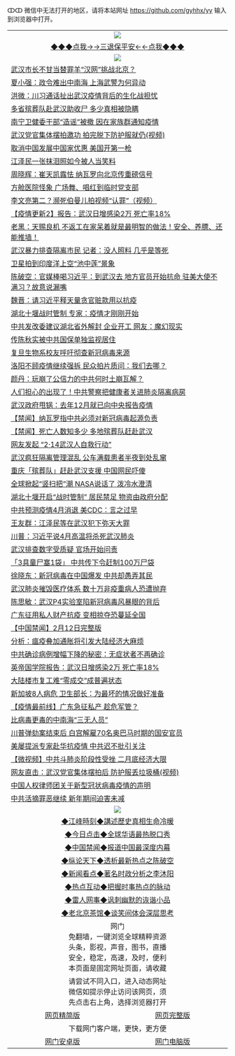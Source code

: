 ↀↀ 微信中无法打开的地区，请将本站网址 https://github.com/gyhhx/yy 输入到浏览器中打开。 

 <table>
  <tr>
    <td colspan="2" align=center><img src="https://github.com/gyhhx/image-upload/blob/master/3t%20(1).jpg"></td>
 </tr>
 <tr><td colspan="2" align="center"><a href="https://xball.casa/oo.aspx?name=ogQuit&key=eqxowaguscvmxdgc&from=yy">◆◆◆点我→→三退保平安←←点我◆◆◆</a></td></tr>
  <tr>
    <td colspan="2" align=center><img src="https://cdn.jsdelivr.net/gh/gyoupiodf/im1/%E7%BD%91%E9%97%A8%E6%96%B0%E9%97%BB1.jpg"></td>
 </tr>
<tr><td colspan="2" align="left"><a href="https://xball.casa/oo.aspx?name=c1130110&key=eqxowaguscvmxdgc&from=yy">武汉市长不甘当替罪羊“汉网”挑战北京？</a></td></tr>
<tr><td colspan="2" align="left"><a href="https://xball.casa/oo.aspx?name=c1130086&key=eqxowaguscvmxdgc&from=yy">夏小强：政令难出中南海 上海武警为何异动</a></td></tr>
<tr><td colspan="2" align="left"><a href="https://xball.casa/oo.aspx?name=c1130043&key=eqxowaguscvmxdgc&from=yy">洪微：川习通话扯出武汉疫情背后的生化战担忧</a></td></tr>
<tr><td colspan="2" align="left"><a href="https://xball.casa/oo.aspx?name=c1129981&key=eqxowaguscvmxdgc&from=yy">多省殡葬队赴武汉助收尸 多少真相被隐瞒</a></td></tr>
<tr><td colspan="2" align="left"><a href="https://xball.casa/oo.aspx?name=c1129983&key=eqxowaguscvmxdgc&from=yy">南宁卫健委干部“造谣”被撤 因在家族群通知疫情</a></td></tr>
<tr><td colspan="2" align="left"><a href="https://xball.casa/oo.aspx?name=c1130089&key=eqxowaguscvmxdgc&from=yy">武汉党官集体摆拍邀功 拍完脱下防护服就仍(视频)</a></td></tr>
<tr><td colspan="2" align="left"><a href="https://xball.casa/oo.aspx?name=c1130084&key=eqxowaguscvmxdgc&from=yy">取消中国发展中国家优惠 美国开第一枪</a></td></tr>
<tr><td colspan="2" align="left"><a href="https://xball.casa/oo.aspx?name=c1130129&key=eqxowaguscvmxdgc&from=yy">江泽民一张抹泪照如今被人当笑料</a></td></tr>
<tr><td colspan="2" align="left"><a href="https://xball.casa/oo.aspx?name=c1130063&key=eqxowaguscvmxdgc&from=yy">周晓辉：崔天凯露怯  纳瓦罗向北京传重磅信号</a></td></tr>
<tr><td colspan="2" align="left"><a href="https://xball.casa/oo.aspx?name=c1130062&key=eqxowaguscvmxdgc&from=yy">方舱医院怪象 广场舞、唱红到临时党支部</a></td></tr>
<tr><td colspan="2" align="left"><a href="https://xball.casa/oo.aspx?name=c1130115&key=eqxowaguscvmxdgc&from=yy">李文亮第二？濒死伯曼儿拍视频“认罪”（视频）</a></td></tr>
<tr><td colspan="2" align="left"><a href="https://xball.casa/oo.aspx?name=c1129791&key=eqxowaguscvmxdgc&from=yy">【疫情更新2】报告：武汉日增感染2万 死亡率18%</a></td></tr>
<tr><td colspan="2" align="left"><a href="https://xball.casa/oo.aspx?name=c1130092&key=eqxowaguscvmxdgc&from=yy">老黑：天赐良机 不返工在家呆着就是最明智的做法！安全、养膘、还能推墙！</a></td></tr>
<tr><td colspan="2" align="left"><a href="https://xball.casa/oo.aspx?name=c1130112&key=eqxowaguscvmxdgc&from=yy">武汉暴力排查隔离市民 记者：没人照料 几乎是等死</a></td></tr>
<tr><td colspan="2" align="left"><a href="https://xball.casa/oo.aspx?name=c1130098&key=eqxowaguscvmxdgc&from=yy">卫星拍到印度洋上空“池中莲”景象</a></td></tr>
<tr><td colspan="2" align="left"><a href="https://xball.casa/oo.aspx?name=c1130066&key=eqxowaguscvmxdgc&from=yy">陈破空：官媒棒喝习近平：到武汉去 地方官员开始抗命 驻美大使不满习？故意说漏嘴</a></td></tr>
<tr><td colspan="2" align="left"><a href="https://xball.casa/oo.aspx?name=c1130136&key=eqxowaguscvmxdgc&from=yy">魏晋：请习近平释天量贪官赃款用以抗疫</a></td></tr>
<tr><td colspan="2" align="left"><a href="https://xball.casa/oo.aspx?name=c1130111&key=eqxowaguscvmxdgc&from=yy">湖北十堰战时管制 专家：疫情才刚刚开始</a></td></tr>
<tr><td colspan="2" align="left"><a href="https://xball.casa/oo.aspx?name=c1130116&key=eqxowaguscvmxdgc&from=yy">中共发改委建议湖北省外解封 企业开工 网友：魔幻现实</a></td></tr>
<tr><td colspan="2" align="left"><a href="https://xball.casa/oo.aspx?name=c1130012&key=eqxowaguscvmxdgc&from=yy">传陈秋实被中共国保单独监视居住</a></td></tr>
<tr><td colspan="2" align="left"><a href="https://xball.casa/oo.aspx?name=c1130028&key=eqxowaguscvmxdgc&from=yy">复旦生物系校友呼吁彻查新冠病毒来源</a></td></tr>
<tr><td colspan="2" align="left"><a href="https://xball.casa/oo.aspx?name=c1130087&key=eqxowaguscvmxdgc&from=yy">洛阳不顾疫情继续强拆 民众拍片质问：我们去哪？</a></td></tr>
<tr><td colspan="2" align="left"><a href="https://xball.casa/oo.aspx?name=c1130029&key=eqxowaguscvmxdgc&from=yy">颜丹：玩崩了公信力的中共何时土崩瓦解？</a></td></tr>
<tr><td colspan="2" align="left"><a href="https://xball.casa/oo.aspx?name=c1130141&key=eqxowaguscvmxdgc&from=yy">人们担心的出现了！中共警察把健康者关进肺炎隔离病房</a></td></tr>
<tr><td colspan="2" align="left"><a href="https://xball.casa/oo.aspx?name=c1130103&key=eqxowaguscvmxdgc&from=yy">武汉政府甩锅：去年12月就已向中央报告疫情</a></td></tr>
<tr><td colspan="2" align="left"><a href="https://xball.casa/oo.aspx?name=c1130088&key=eqxowaguscvmxdgc&from=yy">【禁闻】纳瓦罗指中共必须对新冠病毒起源负责</a></td></tr>
<tr><td colspan="2" align="left"><a href="https://xball.casa/oo.aspx?name=c1130090&key=eqxowaguscvmxdgc&from=yy">【禁闻】死亡人数知多少 多地殡葬队赶赴武汉</a></td></tr>
<tr><td colspan="2" align="left"><a href="https://xball.casa/oo.aspx?name=c1130071&key=eqxowaguscvmxdgc&from=yy">网友发起 “2·14武汉人自救行动”</a></td></tr>
<tr><td colspan="2" align="left"><a href="https://xball.casa/oo.aspx?name=c1130114&key=eqxowaguscvmxdgc&from=yy">武汉疯狂隔离管理混乱 公车满载患者半夜到处乱窜</a></td></tr>
<tr><td colspan="2" align="left"><a href="https://xball.casa/oo.aspx?name=c1130017&key=eqxowaguscvmxdgc&from=yy">重庆「殡葬队」赶赴武汉支援 中国网民吓傻</a></td></tr>
<tr><td colspan="2" align="left"><a href="https://xball.casa/oo.aspx?name=c1130099&key=eqxowaguscvmxdgc&from=yy">全球掀起“竖扫把”潮 NASA说话了 泼冷水澄清</a></td></tr>
<tr><td colspan="2" align="left"><a href="https://xball.casa/oo.aspx?name=c1130100&key=eqxowaguscvmxdgc&from=yy">湖北十堰开启“战时管制” 居民禁足 物资由政府分配</a></td></tr>
<tr><td colspan="2" align="left"><a href="https://xball.casa/oo.aspx?name=c1130041&key=eqxowaguscvmxdgc&from=yy">中共预测疫情4月消退 美CDC：言之过早</a></td></tr>
<tr><td colspan="2" align="left"><a href="https://xball.casa/oo.aspx?name=c1130146&key=eqxowaguscvmxdgc&from=yy">王友群：江泽民等在武汉犯下弥天大罪</a></td></tr>
<tr><td colspan="2" align="left"><a href="https://xball.casa/oo.aspx?name=c1130023&key=eqxowaguscvmxdgc&from=yy">川普：习近平说4月高温将杀死武汉肺炎</a></td></tr>
<tr><td colspan="2" align="left"><a href="https://xball.casa/oo.aspx?name=c1130072&key=eqxowaguscvmxdgc&from=yy">武汉排查数字受质疑 官场开始问责</a></td></tr>
<tr><td colspan="2" align="left"><a href="https://xball.casa/oo.aspx?name=c1129993&key=eqxowaguscvmxdgc&from=yy">「3具童尸塞1袋」 中共传下令赶制100万尸袋</a></td></tr>
<tr><td colspan="2" align="left"><a href="https://xball.casa/oo.aspx?name=c1130135&key=eqxowaguscvmxdgc&from=yy">徐晓东：新冠病毒在中国爆发 中共却愚弄其民</a></td></tr>
<tr><td colspan="2" align="left"><a href="https://xball.casa/oo.aspx?name=c1130117&key=eqxowaguscvmxdgc&from=yy">武汉肺炎摧毁医疗体系 数十万非疫重病人恐遭抛弃</a></td></tr>
<tr><td colspan="2" align="left"><a href="https://xball.casa/oo.aspx?name=c1130013&key=eqxowaguscvmxdgc&from=yy">陈思敏：武汉P4实验室陷新冠病毒风暴眼的背后</a></td></tr>
<tr><td colspan="2" align="left"><a href="https://xball.casa/oo.aspx?name=c1130083&key=eqxowaguscvmxdgc&from=yy">广东征用私人财产抗疫 变相掠夺恐蔓延全国</a></td></tr>
<tr><td colspan="2" align="left"><a href="https://xball.casa/oo.aspx?name=c1130138&key=eqxowaguscvmxdgc&from=yy">【中国禁闻】2月12日完整版</a></td></tr>
<tr><td colspan="2" align="left"><a href="https://xball.casa/oo.aspx?name=c1130134&key=eqxowaguscvmxdgc&from=yy">分析：瘟疫叠加通胀将引发大陆经济大麻烦</a></td></tr>
<tr><td colspan="2" align="left"><a href="https://xball.casa/oo.aspx?name=c1130065&key=eqxowaguscvmxdgc&from=yy">中共确诊病例增幅下降的秘密：无症状者不再确诊</a></td></tr>
<tr><td colspan="2" align="left"><a href="https://xball.casa/oo.aspx?name=c1130064&key=eqxowaguscvmxdgc&from=yy">英帝国学院报告：武汉日增感染2万 死亡率18%</a></td></tr>
<tr><td colspan="2" align="left"><a href="https://xball.casa/oo.aspx?name=c1129982&key=eqxowaguscvmxdgc&from=yy">大陆楼市复工难“零成交”成普遍状态</a></td></tr>
<tr><td colspan="2" align="left"><a href="https://xball.casa/oo.aspx?name=c1129995&key=eqxowaguscvmxdgc&from=yy">新加坡8人病危 卫生部长：为最坏的情况做好准备</a></td></tr>
<tr><td colspan="2" align="left"><a href="https://xball.casa/oo.aspx?name=c1130132&key=eqxowaguscvmxdgc&from=yy">【疫情最前线】广东急征私产 趁危军管？</a></td></tr>
<tr><td colspan="2" align="left"><a href="https://xball.casa/oo.aspx?name=c1130166&key=eqxowaguscvmxdgc&from=yy">比病毒更毒的中南海“三无人员”</a></td></tr>
<tr><td colspan="2" align="left"><a href="https://xball.casa/oo.aspx?name=c1130058&key=eqxowaguscvmxdgc&from=yy">川普弹劾案结束后 白宫解雇70名奥巴马时期的国安官员</a></td></tr>
<tr><td colspan="2" align="left"><a href="https://xball.casa/oo.aspx?name=c1130133&key=eqxowaguscvmxdgc&from=yy">美屡提派专家赴华抗疫情 中共迟不批引关注</a></td></tr>
<tr><td colspan="2" align="left"><a href="https://xball.casa/oo.aspx?name=c1130051&key=eqxowaguscvmxdgc&from=yy">【微视频】中共斗肺炎阶段性受挫 二月底经济大限</a></td></tr>
<tr><td colspan="2" align="left"><a href="https://xball.casa/oo.aspx?name=c1130149&key=eqxowaguscvmxdgc&from=yy">网友直击：武汉党官集体摆拍后 防护服丢垃圾桶(视频)</a></td></tr>
<tr><td colspan="2" align="left"><a href="https://xball.casa/oo.aspx?name=c1130014&key=eqxowaguscvmxdgc&from=yy">中国人权律师团关于新型冠状病毒疫情的声明</a></td></tr>
<tr><td colspan="2" align="left"><a href="https://xball.casa/oo.aspx?name=c1130113&key=eqxowaguscvmxdgc&from=yy">中共活摘罪恶继续 新年期间迫害未减</a></td></tr>
 <tr>
   <td colspan="2" align=center><img src="https://cdn.jsdelivr.net/gh/gyoupiodf/im1/jf-1.jpg"></td>
  </tr>
   <tr>
   <td colspan="2" align=center> 
<a href="https://xball.casa/oo.aspx?name=c922850&key=eqxowaguscvmxdgc&from=yy&tag=9877">◆江峰時刻◆講述歷史真相生命冷暖</a><br/>
    </td>
  </tr>
   <tr>
   <td colspan="2" align=center> 
<a href="https://xball.casa/oo.aspx?name=c816850&key=eqxowaguscvmxdgc&from=yy&tag=9877">◆今日点击◆全球华语最热脱口秀</a><br/>
    </td>
  </tr>
  <tr>
  <td colspan="2" align=center>
<a href="https://xball.casa/oo.aspx?name=c816860&key=eqxowaguscvmxdgc&from=yy&tag=99733110">◆中国禁闻◆报道中国最深度内幕</a><br/>
   </tr>
  <tr>
     <td colspan="2" align=center>
<a href="https://xball.casa/oo.aspx?name=c816855&key=eqxowaguscvmxdgc&from=yy&tag=997110">◆纵论天下◆透析最新热点之陈破空</a><br/>
   </tr>
   <tr>
      <td colspan="2" align=center>
<a href="https://xball.casa/oo.aspx?name=c838308&key=eqxowaguscvmxdgc&from=yy&tag=9973110">◆新闻看点◆著名时政分析之李沐阳</a><br/>
   </tr>
   <tr>
     <td colspan="2" align=center>
<a href="https://xball.casa/oo.aspx?name=c816852&key=eqxowaguscvmxdgc&from=yy&tag=9733110">◆热点互动◆把握时事热点的脉动</a><br/>
   </tr>
   <tr>
      <td colspan="2" align=center>
<a href="https://xball.casa/oo.aspx?name=c816694&key=eqxowaguscvmxdgc&from=yy&tag=93310">◆雷人网事◆讽刺幽默的诙谐小品</a><br/>
   </tr>
   <tr>
    <td colspan="2" align=center>
<a href="https://xball.casa/oo.aspx?name=c816650&key=eqxowaguscvmxdgc&from=yy&tag=9973110">◆老北京茶馆◆谈笑间体会深层思考</a><br/>
   </tr>
<tr>
    <td colspan="2" align="center">网门<br/>免翻墙，一键浏览全球精粹资源<br/>头条，影视，声音，图书，直播<br/>安全，稳定，高速，及时，便利<br/>本页面是固定网址页面，请收藏</td>
  <tr>
  <tr>
    <td colspan="2" align="center">请尝试不同入口，进入动态网址<br/>微信如提示停止访问该网页，须<br/>先点击右上角，选择浏览器打开</td>
  <tr>  
  <tr>
    <td align="center"><a href="https://gitcdn.xyz/repo/otiny/up/master/show002.htm">网页精简版</a></td>
    <td align="center"><a href="https://gitcdn.xyz/repo/otiny/up/master/show001.htm">网页完整版</a></td>
  </tr>
  <tr>
    <td colspan="2" align="center">下载网门客户端，更快，更方便</td>
  <tr>
  <tr>
    <td align="center"><a href="https://raw.githubusercontent.com/opipe/up/master/oGatea.apk">网门安卓版</a></td>
    <td align="center"><a href="https://raw.githubusercontent.com/opipe/up/master/oGate.zip">网门电脑版</a></td>
  </tr>

</table>


